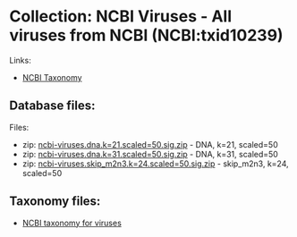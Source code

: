 # Collection: NCBI Viruses - All viruses from NCBI (NCBI:txid10239)

Links:
* [NCBI Taxonomy](https://www.ncbi.nlm.nih.gov/Taxonomy/Browser/wwwtax.cgi?mode=Info&id=10239&lvl=3&lin=f&keep=1&srchmode=1&unlock)

## Database files:

Files:

* zip: [ncbi-viruses.dna.k=21.scaled=50.sig.zip](https://farm.cse.ucdavis.edu/~ctbrown/sourmash-db/ncbi-viruses-2025.01/ncbi-viruses.dna.k=21.scaled=50.sig.zip) - DNA, k=21, scaled=50
* zip: [ncbi-viruses.dna.k=31.scaled=50.sig.zip](https://farm.cse.ucdavis.edu/~ctbrown/sourmash-db/ncbi-viruses-2025.01/ncbi-viruses.dna.k=31.scaled=50.sig.zip) - DNA, k=31, scaled=50
* zip: [ncbi-viruses.skip_m2n3.k=24.scaled=50.sig.zip](https://farm.cse.ucdavis.edu/~ctbrown/sourmash-db/ncbi-viruses-2025.01/ncbi-viruses.skip_m2n3.k=24.scaled=50.sig.zip) - skip_m2n3, k=24, scaled=50



## Taxonomy files:

* [NCBI taxonomy for viruses](https://farm.cse.ucdavis.edu/~ctbrown/sourmash-db/ncbi-viruses.lineages.csv)
